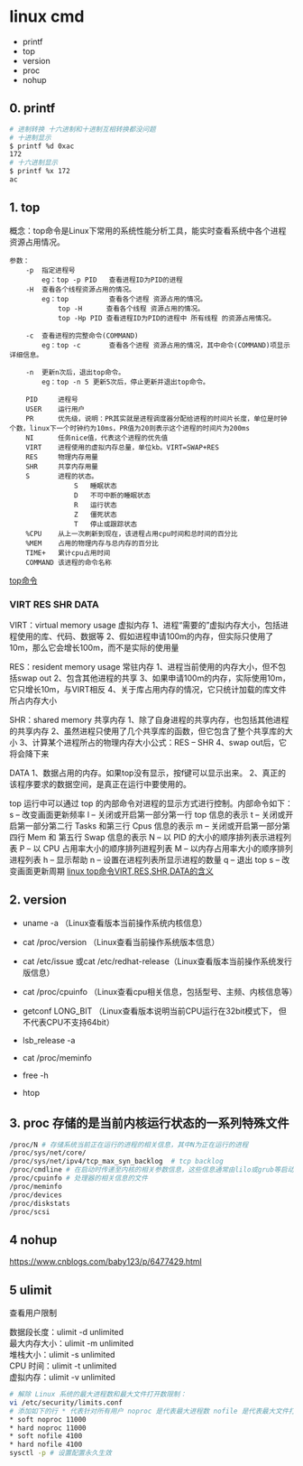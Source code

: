 # linux cmd

* printf
* top
* version
* proc
* nohup

## 0. printf
```sh
# 进制转换 十六进制和十进制互相转换都没问题
# 十进制显示
$ printf %d 0xac
172
# 十六进制显示
$ printf %x 172
ac 
```

## 1. top
概念：top命令是Linux下常用的系统性能分析工具，能实时查看系统中各个进程资源占用情况。

```
参数：
	-p	指定进程号
		eg：top -p PID	查看进程ID为PID的进程
	-H	查看各个线程资源占用的情况。
		eg：top			查看各个进程 资源占用的情况。
			top	-H 		查看各个线程 资源占用的情况。
			top -Hp	PID	查看进程ID为PID的进程中 所有线程 的资源占用情况。
			
	-c	查看进程的完整命令(COMMAND)
		eg：top -c		查看各个进程 资源占用的情况，其中命令(COMMAND)项显示详细信息。
		
	-n	更新n次后，退出top命令。
		eg：top -n 5	更新5次后，停止更新并退出top命令。
```

```
    PID		进程号
	USER	运行用户
	PR		优先级，说明：PR其实就是进程调度器分配给进程的时间片长度，单位是时钟个数，linux下一个时钟约为10ms，PR值为20则表示这个进程的时间片为200ms
	NI		任务nice值，代表这个进程的优先值
	VIRT	进程使用的虚拟内存总量，单位kb。VIRT=SWAP+RES
	RES		物理内存用量
	SHR		共享内存用量
	S		进程的状态。
				S	睡眠状态
				D	不可中断的睡眠状态
				R	运行状态
				Z	僵死状态
				T	停止或跟踪状态
	%CPU	从上一次刷新到现在，该进程占用cpu时间和总时间的百分比
	%MEM	占用的物理内存与总内存的百分比
	TIME+	累计cpu占用时间
	COMMAND	该进程的命令名称
```
[top命令](https://blog.csdn.net/wodewutai17quiet/article/details/78187567 )

### VIRT RES SHR DATA
VIRT：virtual memory usage 虚拟内存
1、进程“需要的”虚拟内存大小，包括进程使用的库、代码、数据等
2、假如进程申请100m的内存，但实际只使用了10m，那么它会增长100m，而不是实际的使用量

RES：resident memory usage 常驻内存
1、进程当前使用的内存大小，但不包括swap out
2、包含其他进程的共享
3、如果申请100m的内存，实际使用10m，它只增长10m，与VIRT相反
4、关于库占用内存的情况，它只统计加载的库文件所占内存大小

SHR：shared memory 共享内存
1、除了自身进程的共享内存，也包括其他进程的共享内存
2、虽然进程只使用了几个共享库的函数，但它包含了整个共享库的大小
3、计算某个进程所占的物理内存大小公式：RES – SHR
4、swap out后，它将会降下来

DATA
1、数据占用的内存。如果top没有显示，按f键可以显示出来。
2、真正的该程序要求的数据空间，是真正在运行中要使用的。

top 运行中可以通过 top 的内部命令对进程的显示方式进行控制。内部命令如下：
s – 改变画面更新频率
l – 关闭或开启第一部分第一行 top 信息的表示
t – 关闭或开启第一部分第二行 Tasks 和第三行 Cpus 信息的表示
m – 关闭或开启第一部分第四行 Mem 和 第五行 Swap 信息的表示
N – 以 PID 的大小的顺序排列表示进程列表
P – 以 CPU 占用率大小的顺序排列进程列表
M – 以内存占用率大小的顺序排列进程列表
h – 显示帮助
n – 设置在进程列表所显示进程的数量
q – 退出 top
s – 改变画面更新周期
[linux top命令VIRT,RES,SHR,DATA的含义](https://javawind.net/p131)

## 2. version

* uname -a   （Linux查看版本当前操作系统内核信息）
* cat /proc/version （Linux查看当前操作系统版本信息）
* cat /etc/issue  或cat /etc/redhat-release（Linux查看版本当前操作系统发行版信息）
* cat /proc/cpuinfo （Linux查看cpu相关信息，包括型号、主频、内核信息等）
* getconf LONG_BIT  （Linux查看版本说明当前CPU运行在32bit模式下， 但不代表CPU不支持64bit）
* lsb_release -a

* cat /proc/meminfo
* free -h
* htop

## 3. proc 存储的是当前内核运行状态的一系列特殊文件

```sh
/proc/N # 存储系统当前正在运行的进程的相关信息，其中N为正在运行的进程
/proc/sys/net/core/
/proc/sys/net/ipv4/tcp_max_syn_backlog  # tcp backlog
/proc/cmdline # 在启动时传递至内核的相关参数信息，这些信息通常由lilo或grub等启动管理工具进行传递
/proc/cpuinfo # 处理器的相关信息的文件
/proc/meminfo 
/proc/devices 
/proc/diskstats 
/proc/scsi
```

## 4 nohup
https://www.cnblogs.com/baby123/p/6477429.html

## 5 ulimit
查看用户限制

数据段长度：ulimit -d unlimited   
最大内存大小：ulimit -m unlimited   
堆栈大小：ulimit -s unlimited   
CPU 时间：ulimit -t unlimited   
虚拟内存：ulimit -v unlimited   


```sh
# 解除 Linux 系统的最大进程数和最大文件打开数限制：
vi /etc/security/limits.conf
# 添加如下的行 * 代表针对所有用户 noproc 是代表最大进程数 nofile 是代表最大文件打开数 
* soft noproc 11000
* hard noproc 11000
* soft nofile 4100
* hard nofile 4100 
sysctl -p # 设置配置永久生效
```